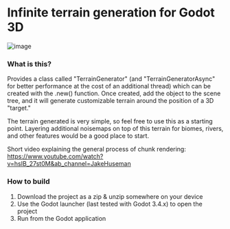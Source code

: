# Infinite terrain generation for Godot 3D

![image](https://user-images.githubusercontent.com/90869314/216716389-03054f5b-7ee5-4507-b56c-71b49fe1996d.png)

### What is this?
Provides a class called "TerrainGenerator" (and "TerrainGeneratorAsync" for better performance at the cost of an additional thread) which can be created with the .new() function. Once created, add the object to the scene tree, and it will generate customizable terrain around the position of a 3D "target."

The terrain generated is very simple, so feel free to use this as a starting point. Layering additional noisemaps on top of this terrain for biomes, rivers, and other features would be a good place to start.

Short video explaining the general process of chunk rendering:
https://www.youtube.com/watch?v=hsIB_27st0M&ab_channel=JakeHuseman

### How to build
1. Download the project as a zip & unzip somewhere on your device
2. Use the Godot launcher (last tested with Godot 3.4.x) to open the project
3. Run from the Godot application
